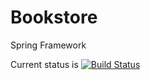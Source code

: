 Bookstore
=========

Spring Framework

Current status is [![Build Status](https://travis-ci.org/loint/bookstore.svg?branch=master)](https://travis-ci.org/loint/bookstore)
